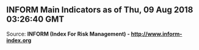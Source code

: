 ## INFORM Main Indicators as of Thu, 09 Aug 2018 03:26:40 GMT

Source: **INFORM (Index For Risk Management) - http://www.inform-index.org**